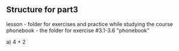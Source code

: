 ## Structure for part3

lesson - folder for exercises and practice while studying the course
phonebook - the folder for exercise #3.1-3.6 "phonebook"

a) 4 + 2
